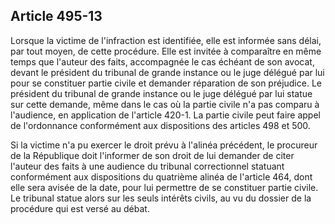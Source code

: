 Article 495-13
----
Lorsque la victime de l'infraction est identifiée, elle est informée sans délai,
par tout moyen, de cette procédure. Elle est invitée à comparaître en même temps
que l'auteur des faits, accompagnée le cas échéant de son avocat, devant le
président du tribunal de grande instance ou le juge délégué par lui pour se
constituer partie civile et demander réparation de son préjudice. Le président
du tribunal de grande instance ou le juge délégué par lui statue sur cette
demande, même dans le cas où la partie civile n'a pas comparu à l'audience, en
application de l'article 420-1. La partie civile peut faire appel de
l'ordonnance conformément aux dispositions des articles 498 et 500.

Si la victime n'a pu exercer le droit prévu à l'alinéa précédent, le procureur
de la République doit l'informer de son droit de lui demander de citer l'auteur
des faits à une audience du tribunal correctionnel statuant conformément aux
dispositions du quatrième alinéa de l'article 464, dont elle sera avisée de la
date, pour lui permettre de se constituer partie civile. Le tribunal statue
alors sur les seuls intérêts civils, au vu du dossier de la procédure qui est
versé au débat.
